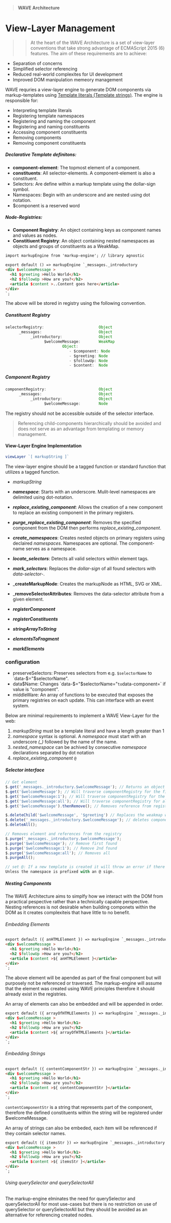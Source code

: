 > #### WAVE Architecture
View-Layer Management
=========

>>At the heart of the WAVE Architecture is a set of view-layer conventions that take strong advantage of ECMAScript 2015 (6) features. The aim of these requirements are to achieve: 

- Separation of concerns 
- Simplified selector referencing
- Reduced real-world complexites for UI development
- Improved DOM manipulation memeory management

WAVE requries a view-layer engine to generate DOM components via markup-templates using [Template literals (Template strings)](https://developer.mozilla.org/en-US/docs/Web/JavaScript/Reference/Template_literals). The engine is responsible for:

- Interpreting template literals
- Registering template namespaces
- Registering and naming the component
- Registering and naming constituents
- Accessing component constituents
- Removing components
- Removing component constituents




##### Declarative Template definitons: 
- **component-element**: The topmost element of a component.
- **constituents**: All selector-elements. A component-element is also a constituent. 
- Selectors: Are define within a markup template using the dollar-sign symbol.
- Namespaces: Begin with an underscore and are nested using dot notation.
- $component is a reserved word

##### Node-Registries:
- **Component Registry**: An object containing keys as component names and values as nodes. 
- **Constitiuent Registry**: An object containing nested namespaces as objects and groups of constituents as a WeakMap.  

```html
import markupEngine from 'markup-engine'; // library agnostic 

export default () => markupEngine `_messages._introductory 
<div $welcomeMessage >
  <h1 $greeting >Hello World</h1>
  <h2 $followUp >How are you?</h2>
  <article $content >..Content goes here</article>
</div>
`;
```
The above will be stored in registry using the following convention.
##### Constituent Registry
```javascript
selectorRegistry:                        Object
      _messages:                         Object
           _introductory:                Object
                 $welcomeMessage:        WeakMap
                         Object:
                            - $component: Node
                            - $greeting: Node     
                            - $followUp: Node
                            - $content:  Node
```
##### Component Registry
```javascript
componentRegistry:                       Object
      _messages:                         Object
           _introductory:                Object
                 $welcomeMessage:        Node
```
The registry should not be accessible outside of the selector interface. 

>Referencing child-components hierarchically should be avoided and does not serve as an advantage from templating or memory management.


#### View-Layer Engine Implementation
```javascript
viewLayer `[ markupString ]`
```

The view-layer engine should be a tagged function or standard function that utilizes a tagged function.
- _markupString_
- _**namespace**_: Starts with an underscore. Mulit-level namespaces are delimited using dot-notation.


- _**replace_existing_component**_: Allows the creation of a new component to replace an existing component in the primary registers.
- _**purge_replace_existing_component**_: Removes the specified component from the DOM then performs _replace_existing_component_.
- _**create_namespaces**_: Creates nested objects on primary registers using declaired _namespaces_. Namespaces are optional. The component-name serves as a namespace.  
- _**locate_selectors**_: Detects all valid selectors within element tags. 
- _**mark_selectors**_: Replaces the _dollar-sign_ of all found selectors with _data-selector-_.
- _**createMarkupNode**: Creates the markupNode as HTML, SVG or XML.
- _**removeSelectorAttributes**: Removes the data-selector attribute from a given element.
- _**registerComponent**_
- _**registerConstituents**_
- _**stringArrayToString**_
- _**elementsToFragment**_
- _**markElements**_

### configuration
- preserveSelectors: Preserves selectors from e.g. `$selectorName` to `data-$="$selectorName".
- data$Name: Changes `data-$="$selectorName="` to `data-component=` if value is "component".
- middleWare: An array of functions to be executed that exposes the primary registries on each update. This can interface with an event system.



Below are minimal requirements to implement a WAVE View-Layer for the web:
1. _markupString_ must be a template literal and have a length greater than 1
2. _namespace_ syntax is optional. A _namespace_ must start with an underscore _(\_)_ followed by the name of the name.
3. _nested_namespace_ can be achived by consecutive _namespace_ declarations separated by dot notation
4. _replace_existing_component_  `@`


##### Selector interface 
```javascript
// Get element 
$.get('_messages._introductory.$welcomeMessage'); // Returns an object containing the $component and it's constitiuents.
$.get('$welcomeMessage'); // Will traverse componentRegistry for the first component reference found.
$.get('$welcomeMessage:1'); // Will traverse componentRegistry for the 2nd component reference.
$.get('$welcomeMessage:all'); // Will traverse componentRegistry for all matching component references.
$.get('$welcomeMessage').thenRemove(); // Removes reference from registry after returning the node, will also remove constituents 

$.deleteChild('$welcomeMessage', '$greeting') // Replaces the weakmap without the child
$.delete('_messages._introductory.$welcomeMessage'); // deletes component from registry (not DOM)
$.deleteAll();

// Removes element and references from the registry 
$.purge('_messages._introductory.$welcomeMessage');
$.purge('$welcomeMessage'); // Remove first found 
$.purge('$welcomeMessage:1'); // Remove 2nd found
$.purge('$welcomeMessage:all'); // Removes all
$.purgeAll();

// set @: If a new template is created it will throw an error if there is a naming conflict 
Unless the namespace is prefixed with an @ sign.
```
##### Nesting Components
The WAVE Architecture aims to simplfy how we interact with the DOM from a practical pespective rather than a
technically capable perspective. Nesting references is not desirable when building componets within the DOM 
as it creates complexiteis that have little to no benefit. 

###### Embedding Elements
```html
export default ({ anHTMLElement }) => markupEngine `_messages._introductory 
<div $welcomeMessage >
  <h1 $greeting >Hello World</h1>
  <h2 $followUp >How are you?</h2>
  <article $content >${ anHTMLElement }</article>
</div>
`;
```
The above element will be apended as part of the final component but will purposely not be referenced
or traversed. The markup-engine will assume that the element was created using WAVE principles therefore 
it should already exist in the registries. 

An array of elements can also be embedded and will be appended in order.

```html
export default ({ arrayOfHTMLElements }) => markupEngine `_messages._introductory 
<div $welcomeMessage >
  <h1 $greeting >Hello World</h1>
  <h2 $followUp >How are you?</h2>
  <article $content >${ arrayOfHTMLElements }</article>
</div>
`;
```
###### Embedding Strings
```html
export default ({ contentComponentStr }) => markupEngine `_messages._introductory 
<div $welcomeMessage >
  <h1 $greeting >Hello World</h1>
  <h2 $followUp >How are you?</h2>
  <article $content >${ contentComponentStr }</article>
</div>
`;
```
`contentComponentStr` is a string that represents part of the component, therefore the defined constituents within the string will be registered under $welcomeMessage. 

An array of strings can also be embeded, each item will be referenced if they contain selector names.

```html
export default ({ itemsStr }) => markupEngine `_messages._introductory 
<div $welcomeMessage >
  <h1 $greeting >Hello World</h1>
  <h2 $followUp >How are you?</h2>
  <article $content >${ itemsStr }</article>
</div>
`;
```
###### Using querySelector and querySelectorAll
The markup-engine elminates the need for querySelector and querySelectorAll for most use-cases but there is no restriction on use of querySelector or querySelectorAll but they should be avoided as an alternative for referencing created nodes.
